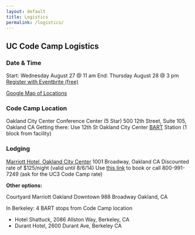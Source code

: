 ```yaml
---
layout: default
title: Logistics
permalink: /logistics/
---
```


## UC Code Camp Logistics

### Date & Time
Start: Wednesday August 27 @ 11 am
End: Thursday August 28 @ 3 pm
[Register with Eventbrite (free)](http://www.eventbrite.ie/e/uc-code-camp-tickets-10896787585)

[Google Map of Locations](https://mapsengine.google.com/map/edit?mid=zx9fdEMH_t_c.kdlQR-ah7Y3Q)

### Code Camp Location 
Oakland City Center Conference Center (5 Star)
500 12th Street, Suite 105, Oakland CA
Getting there: Use 12th St Oakland City Center [BART](http://bart.gov) Station (1 block from facility)

### Lodging

[Marriott Hotel, Oakland City Center](http://www.marriott.com/hotels/travel/oakdt-oakland-marriott-city-center/)
1001 Broadway, Oakland CA
Discounted rate of $125/night (valid until 8/6/14)
Use [this link](http://www.marriott.com/meeting-event-hotels/group-corporate-travel/groupCorp.mi?resLinkData=UC3%20Code%20Camp%5Eoakdt%60ucoucoa%60125.00%60USD%60false%608/27/14%608/28/14%608/6/14&app=resvlink&stop_mobi=yes) to book or call 800-991-7249 (ask for the UC3 Code Camp rate)

**Other options:**

Courtyard Marriott Oakland Downtown
988 Broadway Oakland, CA

In Berkeley: 4 BART stops from Code Camp location
* Hotel Shattuck, 2086 Allston Way, Berkeley, CA
* Durant Hotel, 2600 Durant Ave, Berkeley CA
